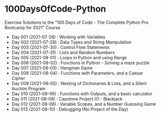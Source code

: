 # 100DaysOfCode-Python
Exercise Solutions to the "100 Days of Code - The Complete Python Pro Bootcamp for 2021" Course

<ul>
  <li>Day 001 (2021-07-28) : Working with Variables</li>
  <li>Day 002 (2021-07-29) : Data Types and String Manipulation</li>
  <li>Day 003 (2021-07-30) : Control Flow Statements</li>
  <li>Day 004 (2021-07-31) : Lists and Random Numbers</li>
  <li>Day 005 (2021-08-01) : Loops in Python and using Range</li>
  <li>Day 006 (2021-08-02) : Functions in Python - Solving a maze puzzle</li>
  <li>Day 007 (2021-08-03) : Hangman Game</li>
  <li>Day 008 (2021-08-04) : Functions with Parameters, and a Caesar Cipher</li>
  <li>Day 009 (2021-08-05) : Nesting of Dictionaries & Lists, and a Silent Auction Program</li>
  <li>Day 010 (2021-08-06) : Functions with Outputs, and a basic calculator</li>
  <li>Day 011 (2021-08-08) : Capstone Project 01 - Blackjack</li>
  <li>Day 012 (2021-08-08) : Variable Scopes, and a Number Guessing Game</li>
  <li>Day 013 (2021-08-10) : Debugging (No Project of the Day)</li>
</ul>
